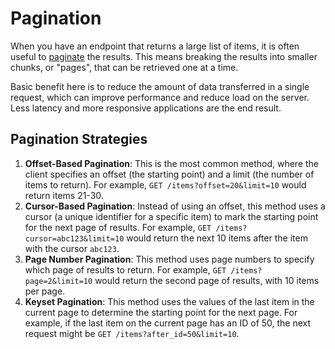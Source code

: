 # Pagination

When you have an endpoint that returns a large list of items, it is often useful to [paginate](https://www.merge.dev/blog/rest-api-pagination) the results. This means breaking the results into smaller chunks, or "pages", that can be retrieved one at a time.

Basic benefit here is to reduce the amount of data transferred in a single request, which can improve performance and reduce load on the server. Less latency and more responsive applications are the end result.

## Pagination Strategies

1. **Offset-Based Pagination**: This is the most common method, where the client specifies an offset (the starting point) and a limit (the number of items to return). For example, `GET /items?offset=20&limit=10` would return items 21-30.
2. **Cursor-Based Pagination**: Instead of using an offset, this method uses a cursor (a unique identifier for a specific item) to mark the starting point for the next page of results. For example, `GET /items?cursor=abc123&limit=10` would return the next 10 items after the item with the cursor `abc123`.
3. **Page Number Pagination**: This method uses page numbers to specify which page of results to return. For example, `GET /items?page=2&limit=10` would return the second page of results, with 10 items per page.
4. **Keyset Pagination**: This method uses the values of the last item in the current page to determine the starting point for the next page. For example, if the last item on the current page has an ID of 50, the next request might be `GET /items?after_id=50&limit=10`.

